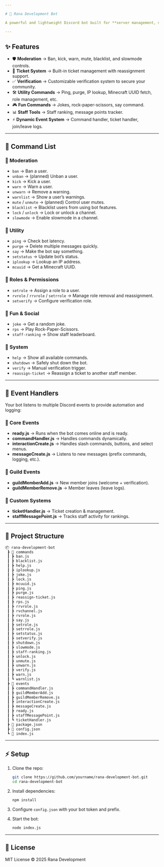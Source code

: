 ```yaml
---

# 🤖 Rana Development Bot

A powerful and lightweight Discord bot built for **server management, moderation, utility, and fun features**. Designed with modular commands and event handlers for easy scalability.

---
```


## ✨ Features

* 🛡️ **Moderation** → Ban, kick, warn, mute, blacklist, and slowmode controls.
* 🎫 **Ticket System** → Built-in ticket management with reassignment support.
* ✅ **Verification** → Customizable verification system to secure your community.
* 🛠️ **Utility Commands** → Ping, purge, IP lookup, Minecraft UUID fetch, role management, etc.
* 🎮 **Fun Commands** → Jokes, rock-paper-scissors, say command.
* 📊 **Staff Tools** → Staff ranking, message points tracker.
* ⚡ **Dynamic Event System** → Command handler, ticket handler, join/leave logs.

---

## 📜 Command List

### 🔹 Moderation

* `ban` → Ban a user.
* `unban` → (planned) Unban a user.
* `kick` → Kick a user.
* `warn` → Warn a user.
* `unwarn` → Remove a warning.
* `warnlist` → Show a user’s warnings.
* `mute` / `unmute` → (planned) Control user mutes.
* `blacklist` → Blacklist users from using bot features.
* `lock` / `unlock` → Lock or unlock a channel.
* `slowmode` → Enable slowmode in a channel.

### 🔹 Utility

* `ping` → Check bot latency.
* `purge` → Delete multiple messages quickly.
* `say` → Make the bot say something.
* `setstatus` → Update bot’s status.
* `iplookup` → Lookup an IP address.
* `mcuuid` → Get a Minecraft UUID.

### 🔹 Roles & Permissions

* `setrole` → Assign a role to a user.
* `rvrole` / `rrvrole` / `setrrole` → Manage role removal and reassignment.
* `setverify` → Configure verification role.

### 🔹 Fun & Social

* `joke` → Get a random joke.
* `rps` → Play Rock-Paper-Scissors.
* `staff-ranking` → Show staff leaderboard.

### 🔹 System

* `help` → Show all available commands.
* `shutdown` → Safely shut down the bot.
* `verify` → Manual verification trigger.
* `reassign-ticket` → Reassign a ticket to another staff member.

---

## 🎯 Event Handlers

Your bot listens to multiple Discord events to provide automation and logging:

### 🔹 Core Events

* **ready.js** → Runs when the bot comes online and is ready.
* **commandHandler.js** → Handles commands dynamically.
* **interactionCreate.js** → Handles slash commands, buttons, and select menus.
* **messageCreate.js** → Listens to new messages (prefix commands, logging, etc.).

### 🔹 Guild Events

* **guildMemberAdd.js** → New member joins (welcome + verification).
* **guildMemberRemove.js** → Member leaves (leave logs).

### 🔹 Custom Systems

* **ticketHandler.js** → Ticket creation & management.
* **staffMessagePoint.js** → Tracks staff activity for rankings.

---

## 📂 Project Structure

```bash
📦 rana-development-bot
 ┣ 📂 commands
 ┃ ┣ ban.js
 ┃ ┣ blacklist.js
 ┃ ┣ help.js
 ┃ ┣ iplookup.js
 ┃ ┣ joke.js
 ┃ ┣ lock.js
 ┃ ┣ mcuuid.js
 ┃ ┣ ping.js
 ┃ ┣ purge.js
 ┃ ┣ reassign-ticket.js
 ┃ ┣ rps.js
 ┃ ┣ rrvrole.js
 ┃ ┣ rvchannel.js
 ┃ ┣ rvrole.js
 ┃ ┣ say.js
 ┃ ┣ setrole.js
 ┃ ┣ setrrole.js
 ┃ ┣ setstatus.js
 ┃ ┣ setverify.js
 ┃ ┣ shutdown.js
 ┃ ┣ slowmode.js
 ┃ ┣ staff-ranking.js
 ┃ ┣ unlock.js
 ┃ ┣ unmute.js
 ┃ ┣ unwarn.js
 ┃ ┣ verify.js
 ┃ ┣ warn.js
 ┃ ┗ warnlist.js
 ┣ 📂 events
 ┃ ┣ commandHandler.js
 ┃ ┣ guildMemberAdd.js
 ┃ ┣ guildMemberRemove.js
 ┃ ┣ interactionCreate.js
 ┃ ┣ messageCreate.js
 ┃ ┣ ready.js
 ┃ ┣ staffMessagePoint.js
 ┃ ┗ ticketHandler.js
 ┣ 📜 package.json
 ┣ 📜 config.json
 ┗ 📜 index.js
```

---

## ⚡ Setup

1. Clone the repo:

   ```bash
   git clone https://github.com/yourname/rana-development-bot.git
   cd rana-development-bot
   ```

2. Install dependencies:

   ```bash
   npm install
   ```

3. Configure `config.json` with your bot token and prefix.

4. Start the bot:

   ```bash
   node index.js
   ```

---

## 📜 License

MIT License © 2025 Rana Development
